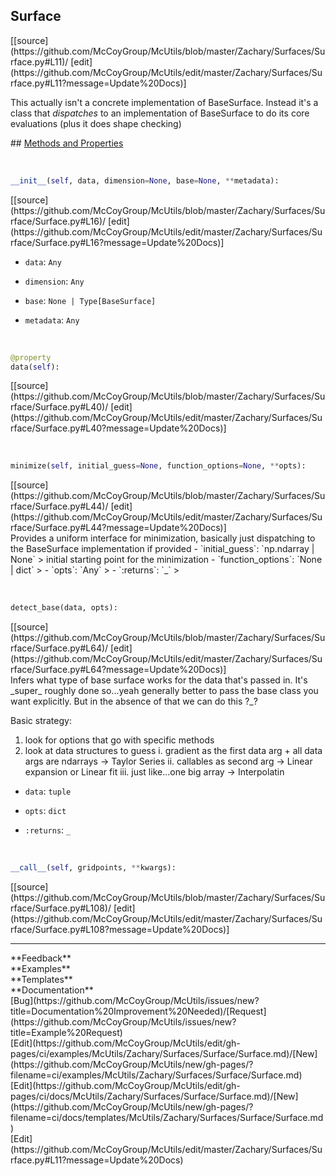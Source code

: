 ## <a id="McUtils.Zachary.Surfaces.Surface.Surface">Surface</a> 

<div class="docs-source-link" markdown="1">
[[source](https://github.com/McCoyGroup/McUtils/blob/master/Zachary/Surfaces/Surface.py#L11)/
[edit](https://github.com/McCoyGroup/McUtils/edit/master/Zachary/Surfaces/Surface.py#L11?message=Update%20Docs)]
</div>

This actually isn't a concrete implementation of BaseSurface.
Instead it's a class that _dispatches_ to an implementation of BaseSurface to do its core evaluations (plus it does shape checking)







<div class="collapsible-section">
 <div class="collapsible-section collapsible-section-header" markdown="1">
## <a class="collapse-link" data-toggle="collapse" href="#methods" markdown="1"> Methods and Properties</a> <a class="float-right" data-toggle="collapse" href="#methods"><i class="fa fa-chevron-down"></i></a>
 </div>
 <div class="collapsible-section collapsible-section-body collapse show" id="methods" markdown="1">
 
<a id="McUtils.Zachary.Surfaces.Surface.Surface.__init__" class="docs-object-method">&nbsp;</a> 
```python
__init__(self, data, dimension=None, base=None, **metadata): 
```
<div class="docs-source-link" markdown="1">
[[source](https://github.com/McCoyGroup/McUtils/blob/master/Zachary/Surfaces/Surface/Surface.py#L16)/
[edit](https://github.com/McCoyGroup/McUtils/edit/master/Zachary/Surfaces/Surface/Surface.py#L16?message=Update%20Docs)]
</div>

  - `data`: `Any`
    > 
  - `dimension`: `Any`
    > 
  - `base`: `None | Type[BaseSurface]`
    > 
  - `metadata`: `Any`
    >


<a id="McUtils.Zachary.Surfaces.Surface.Surface.data" class="docs-object-method">&nbsp;</a> 
```python
@property
data(self): 
```
<div class="docs-source-link" markdown="1">
[[source](https://github.com/McCoyGroup/McUtils/blob/master/Zachary/Surfaces/Surface/Surface.py#L40)/
[edit](https://github.com/McCoyGroup/McUtils/edit/master/Zachary/Surfaces/Surface/Surface.py#L40?message=Update%20Docs)]
</div>


<a id="McUtils.Zachary.Surfaces.Surface.Surface.minimize" class="docs-object-method">&nbsp;</a> 
```python
minimize(self, initial_guess=None, function_options=None, **opts): 
```
<div class="docs-source-link" markdown="1">
[[source](https://github.com/McCoyGroup/McUtils/blob/master/Zachary/Surfaces/Surface/Surface.py#L44)/
[edit](https://github.com/McCoyGroup/McUtils/edit/master/Zachary/Surfaces/Surface/Surface.py#L44?message=Update%20Docs)]
</div>
Provides a uniform interface for minimization, basically just dispatching to the BaseSurface implementation if provided
  - `initial_guess`: `np.ndarray | None`
    > initial starting point for the minimization
  - `function_options`: `None | dict`
    > 
  - `opts`: `Any`
    > 
  - `:returns`: `_`
    >


<a id="McUtils.Zachary.Surfaces.Surface.Surface.detect_base" class="docs-object-method">&nbsp;</a> 
```python
detect_base(data, opts): 
```
<div class="docs-source-link" markdown="1">
[[source](https://github.com/McCoyGroup/McUtils/blob/master/Zachary/Surfaces/Surface/Surface.py#L64)/
[edit](https://github.com/McCoyGroup/McUtils/edit/master/Zachary/Surfaces/Surface/Surface.py#L64?message=Update%20Docs)]
</div>
Infers what type of base surface works for the data that's passed in.
It's _super_ roughly done so...yeah generally better to pass the base class you want explicitly.
But in the absence of that we can do this ?_?

Basic strategy:
1. look for options that go with specific methods
2. look at data structures to guess
i.   gradient as the first data arg + all data args are ndarrays -> Taylor Series
ii.  callables as second arg -> Linear expansion or Linear fit
iii. just like...one big array -> Interpolatin
  - `data`: `tuple`
    > 
  - `opts`: `dict`
    > 
  - `:returns`: `_`
    >


<a id="McUtils.Zachary.Surfaces.Surface.Surface.__call__" class="docs-object-method">&nbsp;</a> 
```python
__call__(self, gridpoints, **kwargs): 
```
<div class="docs-source-link" markdown="1">
[[source](https://github.com/McCoyGroup/McUtils/blob/master/Zachary/Surfaces/Surface/Surface.py#L108)/
[edit](https://github.com/McCoyGroup/McUtils/edit/master/Zachary/Surfaces/Surface/Surface.py#L108?message=Update%20Docs)]
</div>
 </div>
</div>












---


<div markdown="1" class="text-secondary">
<div class="container">
  <div class="row">
   <div class="col" markdown="1">
**Feedback**   
</div>
   <div class="col" markdown="1">
**Examples**   
</div>
   <div class="col" markdown="1">
**Templates**   
</div>
   <div class="col" markdown="1">
**Documentation**   
</div>
   <div class="col" markdown="1">
   
</div>
   <div class="col" markdown="1">
   
</div>
   <div class="col" markdown="1">
   
</div>
</div>
  <div class="row">
   <div class="col" markdown="1">
[Bug](https://github.com/McCoyGroup/McUtils/issues/new?title=Documentation%20Improvement%20Needed)/[Request](https://github.com/McCoyGroup/McUtils/issues/new?title=Example%20Request)   
</div>
   <div class="col" markdown="1">
[Edit](https://github.com/McCoyGroup/McUtils/edit/gh-pages/ci/examples/McUtils/Zachary/Surfaces/Surface/Surface.md)/[New](https://github.com/McCoyGroup/McUtils/new/gh-pages/?filename=ci/examples/McUtils/Zachary/Surfaces/Surface/Surface.md)   
</div>
   <div class="col" markdown="1">
[Edit](https://github.com/McCoyGroup/McUtils/edit/gh-pages/ci/docs/McUtils/Zachary/Surfaces/Surface/Surface.md)/[New](https://github.com/McCoyGroup/McUtils/new/gh-pages/?filename=ci/docs/templates/McUtils/Zachary/Surfaces/Surface/Surface.md)   
</div>
   <div class="col" markdown="1">
[Edit](https://github.com/McCoyGroup/McUtils/edit/master/Zachary/Surfaces/Surface.py#L11?message=Update%20Docs)   
</div>
   <div class="col" markdown="1">
   
</div>
   <div class="col" markdown="1">
   
</div>
   <div class="col" markdown="1">
   
</div>
</div>
</div>
</div>
